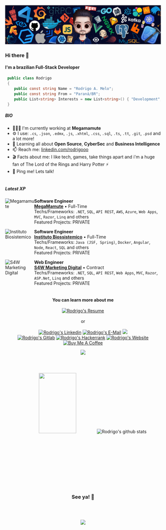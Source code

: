 #

![](https://raw.githubusercontent.com/roodriiigooo/roodriiigooo/main/.assets/HEADER_1668444883110.png)

### Hi there 👋 
#### I'm a brazilian Full-Stack Developer 
```csharp
 public class Rodrigo
 {
 	public const string Name = "Rodrigo A. Melo";
	public const string From = "Paraná/BR";
	public List<string> Interests = new List<string>() { "Development", "Data Science", "Infosec" };
 }
```
##### BIO

 
- 👩🏻‍💻 I'm currently working at **Megamamute**
- ⚙️ I use: `.cs`, `.json`, `.edmx`, `.js`, `.xhtml`, `.css`, `.sql`, `.ts`, `.tt`, `.git`, `.psd` and a lot more!
- 🧙 Learning all about **Open Source**, **CyberSec** and **Business Intelligence** 
- 📫 Reach me: [linkedin.com/rodrigooo](https://linkedin.com/in/rodrigooo)
- 🎬 Facts about me: I like tech, games, take things apart and i'm a huge fan of The Lord of the Rings and Harry Potter ⚡️
- 💬 Ping me! Lets talk! 

# 
#### 

##### Latest XP

[<img align="left" height="94px" width="94px" alt="Megamamute" src="https://media.licdn.com/dms/image/C4D0BAQG_JMRqGl1OLg/company-logo_200_200/0/1648590191879?e=1706745600&v=beta&t=ke9-hBV-7UKHtbh_PKLzdEjJY9dsrXInvCP2y9UB-bw"/>](https://www.linkedin.com/company/megamamute.com.br)

**Software Engineer** \
[**MegaMamute**](https://www.linkedin.com/company/megamamute.com.br) • Full-Time \
Techs/Frameworks: `.NET`, `SQL`, `API REST`, `AWS`, `Azure`, `Web Apps`, `MVC`, `Razor`, `Linq` and others\
Featured Projects: PRIVATE
<br/>

[<img align="left" height="94px" width="94px" alt="Instituto Biosistemico" src="https://media.licdn.com/dms/image/C4E0BAQEGII9YTAedzQ/company-logo_200_200/0/1583263696462?e=1706745600&v=beta&t=EkoQ_TIfk23NqaL04O6wkTCE0G8oUwe9hNsoUbMGkIk"/>](https://www.linkedin.com/company/instituto-biosistemico/)

**Software Engineer** \
[**Instituto Biossistemico**](https://www.linkedin.com/company/instituto-biosistemico/) • Full-Time \
Techs/Frameworks: `Java (JSF, Spring)`, `Docker`, `Angular`, `Node`, `React`, `SQL` and others\
Featured Projects: PRIVATE
<br/>

[<img align="left" height="94px" width="94px" alt="S4W Marketing Digital" src="https://media.licdn.com/dms/image/C4D0BAQHoVdTky9-yiw/company-logo_200_200/0/1519650044545?e=1706745600&v=beta&t=1BunEhRkLLsVUE7FMtR8DrkURZDdE3UH3yoAgaA8zxs"/>](https://www.linkedin.com/company/s4w-marketing-digital/)

**Web Engineer** \
[**S4W Marketing Digital**](https://www.linkedin.com/company/s4w-marketing-digital/) • Contract \
Techs/Frameworks:  `.NET`, `SQL`, `API REST`, `Web Apps`, `MVC`, `Razor`, `ASP.Net`, `Linq` and others\
Featured Projects: PRIVATE
<br/>
<br/>

<div align="center">
	
#### You can learn more about me
	
</div>

<div align="center"><a href="https://rodrigo.londrina.br/cv/profile.pdf" target="_blank">
	<img src="https://img.shields.io/badge/-Downloading%20My%20Resume%20(pt_BR)-%23333?style=for-the-badge&logo=webb&logoColor=white" target="_blank" alt="Rodrigo's Resume"></a>
<br>
<br>
	or
<br>
<br>
<!--CONTATOS-->
	<a href="https://www.linkedin.com/in/rodrigooo" target="_blank"><img src="https://img.shields.io/badge/-LinkedIn-%230077B5?style=for-the-badge&logo=linkedin&logoColor=white"  alt="Rodrigo's Linkedin" target="_blank"></a>
    	<a href="mailto:roh.amelo@gmail.com?subject=[GitHub]%20🔥%20Entrando%20em%20contato&body=Ol%C3%A1%20Rodrigo%21%0AEstou%20entrando%20em%20contato%20com%20voc%C3%AA%20depois%20de%20ver%20seu%20Github%20para%20..."><img  alt="Rodrigo's E-Mail" src="https://img.shields.io/badge/e‑mail-D14836.svg?style=for-the-badge&logo=GMail&logoColor=white"/></a>
	<a href="https://www.instagram.com/roodriiigooo/" target="_blank"><img src="https://img.shields.io/badge/-Instagram-%23E4405F?style=for-the-badge&logo=instagram&logoColor=white" target="_blank"></a> <br>
  	<a href="https://gitlab.com/roodriiigooo" target="_blank"><img src="https://img.shields.io/badge/-GitLab-%23333?style=for-the-badge&logo=gitlab&logoColor=white" target="_blank" alt="Rodrigo's Gitlab"></a> 
  	<a href="https://www.hackerrank.com/rodrigomelo" target="_blank"><img src="https://img.shields.io/badge/-Hacker%20Rank-%eab676?style=for-the-badge&logo=hackerrank&logoColor=white"  alt="Rodrigo's Hackerrank" target="_blank"></a> 
  	<a href="https://rodrigo.londrina.br" target="_blank"><img src="https://img.shields.io/badge/-website-%23333?style=for-the-badge&logo=webb&logoColor=white" target="_blank" alt="Rodrigo's Website"></a>
  	<a href="https://www.buymeacoffee.com/rodrigoo" target="_blank"><img src="https://img.shields.io/badge/Buy%20Me%20a%20Coffee-5C3317?style=for-the-badge&logo=buy-me-a-coffee&logoColor=white" alt="Buy Me A Coffee" target="_blank"></a>
	  
![](https://komarev.com/ghpvc/?username=roodriiigooo&style=for-the-badge&label=PROFILE+VIEWS)


<!--/CONTATOS -->
</div>

#

<div align="center">  <br>
	<img width="49%" height="195px" src="https://github-readme-stats.vercel.app/api/top-langs/?username=roodriiigooo&layout=compact&hide_border=false&title_color=FFFFFF&text_color=c9d1d9&bg_color=0d1117" />
	<img width="49%" height="195px" src="https://github-readme-stats.vercel.app/api?username=roodriiigooo&show_icons=true&count_private=true&hide_border=false&title_color=FFFFFF&icon_color=FFFFFF&text_color=c9d1d9&bg_color=0d1117" alt="Rodrigo's github stats" /> 
</div>
<div align="center">
	<!--/<img src="https://cdn.jsdelivr.net/gh/holic-x/holic-x/assets/github-contribution-grid-snake.svg" /> -->
</div>


<br><br>	



<br><br>	



#


<br><br>

<div align="center">
	
### See ya! 👋

	
<br><br>

<img src="https://github.com/roodriiigooo/roodriiigooo.github.io/blob/master/images/dino.gif?raw=true"/>


</div>
